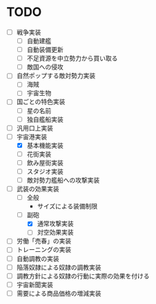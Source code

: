 # TODO

- [ ] 戦争実装
    - [ ] 自動建艦
    - [ ] 自動装備更新
    - [ ] 不足資源を中立勢力から買い取る
    - [ ] 敵国への侵攻
- [ ] 自然ポップする敵対勢力実装
    - [ ] 海賊
    - [ ] 宇宙生物
- [ ] 国ごとの特色実装
    - [ ] 星の名前
    - [ ] 独自艦船実装
- [ ] 汎用口上実装
- [ ] 宇宙港実装
    - [x] 基本機能実装
    - [ ] 花街実装
    - [ ] 飲み屋街実装
    - [ ] スタジオ実装
    - [ ] 敵対勢力艦船への攻撃実装
- [ ] 武装の効果実装
    - [ ] 全般
        - サイズによる装備制限
    - [ ] 副砲
        - [x] 通常攻撃実装
        - [ ] 対空効果実装
- [ ] 労働「売春」の実装
- [ ] トレーニングの実装
- [ ] 自動調教の実装
- [ ] 陥落奴隷による奴隷の調教実装
- [ ] 調教方針による奴隷の行動に実際の効果を付ける
- [ ] 宇宙新聞実装
- [ ] 需要による商品価格の増減実装